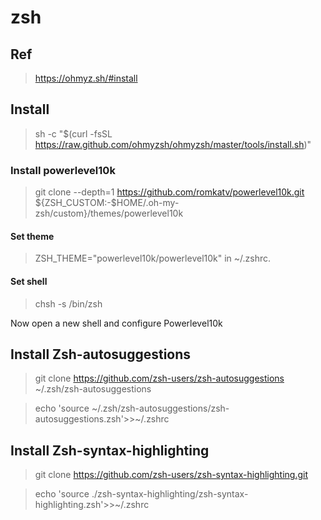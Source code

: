 # zsh
## Ref
> https://ohmyz.sh/#install

## Install
> sh -c "$(curl -fsSL https://raw.github.com/ohmyzsh/ohmyzsh/master/tools/install.sh)"

### Install powerlevel10k
> git clone --depth=1 https://github.com/romkatv/powerlevel10k.git ${ZSH_CUSTOM:-$HOME/.oh-my-zsh/custom}/themes/powerlevel10k

#### Set theme
> ZSH_THEME="powerlevel10k/powerlevel10k" in ~/.zshrc.

#### Set shell
> chsh -s /bin/zsh

Now open a new shell and configure Powerlevel10k

## Install Zsh-autosuggestions
> git clone https://github.com/zsh-users/zsh-autosuggestions ~/.zsh/zsh-autosuggestions

> echo 'source ~/.zsh/zsh-autosuggestions/zsh-autosuggestions.zsh'>>~/.zshrc

## Install Zsh-syntax-highlighting

> git clone https://github.com/zsh-users/zsh-syntax-highlighting.git

> echo 'source ./zsh-syntax-highlighting/zsh-syntax-highlighting.zsh'>>~/.zshrc
